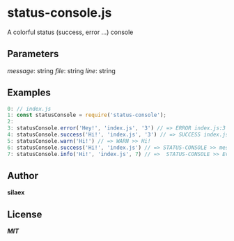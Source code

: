 # status-console.js

A colorful status (success, error ...) console

## Parameters

*message*: string
*file*: string
*line*: string 

## Examples

```js
0: // index.js
1: const statusConsole = require('status-console');
2: 
3: statusConsole.error('Hey!', 'index.js', '3') // => ERROR index.js:3 >> Hey!
4: statusConsole.success('Hi!', 'index.js', '3') // => SUCCESS index.js:4 >> Hi!
5: statusConsole.warn('Hi!') // => WARN >> Hi!
6: statusConsole.success('Hi!', 'index.js') // => STATUS-CONSOLE >> message, file or line parameter missing.
7: statusConsole.info('Hi!', 'index.js', 7) // =>  STATUS-CONSOLE >> Every parameters must be a string.
```

## Author
**silaex**

## License 
***MIT***

